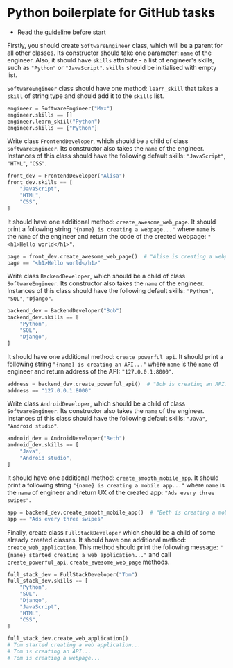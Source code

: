 # Python boilerplate for GitHub tasks

- Read [the guideline](https://github.com/mate-academy/py-task-guideline/blob/main/README.md) before start

Firstly, you should create `SoftwareEngineer` class, 
which will be a parent for all other classes. 
Its constructor should take one parameter: `name` of the 
engineer. Also, it should have `skills` attribute - 
a list of engineer's skills, such as `"Python"` or `"JavaScript"`.
`skills` should be initialised with empty list.

`SoftwareEngineer` class should have one method: `learn_skill` that 
takes a `skill` of string type and should add it to the `skills` list.

```python
engineer = SoftwareEngineer("Max")
engineer.skills == [] 
engineer.learn_skiil("Python")
engineer.skills == ["Python"] 
```

Write class `FrontendDeveloper`, 
which should be a child of class `SoftwareEngineer`. 
Its constructor also takes the `name` of the engineer. 
Instances of this class should have the following default skills:
`"JavaScript"`, `"HTML"`, `"CSS"`.

```python
front_dev = FrontendDeveloper("Alisa")
front_dev.skills == [
    "JavaScript",
    "HTML",
    "CSS",
]
```

It should have one additional method: `create_awesome_web_page`.
It should print a following string `"{name} is creating a webpage..."`
where `name` is the `name` of the engineer 
and return the code of the created webpage: `"<h1>Hello world</h1>"`.

```python
page = front_dev.create_awesome_web_page()  # "Alise is creating a webpage..."
page == "<h1>Hello world</h1>"
```

Write class `BackendDeveloper`, 
which should be a child of class `SoftwareEngineer`. 
Its constructor also takes the `name` of the engineer. 
Instances of this class should have the following default skills:
`"Python"`, `"SQL"`, `"Django"`.

```python
backend_dev = BackendDeveloper("Bob")
backend_dev.skills == [
    "Python",
    "SQL",
    "Django",
]
```

It should have one additional method: `create_powerful_api`.
It should print a following string `"{name} is creating an API..."`
where `name` is the `name` of engineer and return address of the API: `"127.0.0.1:8000"`.

```python
address = backend_dev.create_powerful_api()  # "Bob is creating an API..."
address == "127.0.0.1:8000"
```

Write class `AndroidDeveloper`, 
which should be a child of class `SoftwareEngineer`. 
Its constructor also takes the `name` of the engineer. 
Instances of this class should have the following default skills:
`"Java"`, `"Android studio"`.

```python
android_dev = AndroidDeveloper("Beth")
android_dev.skills == [
    "Java", 
    "Android studio",
]
```

It should have one additional method: `create_smooth_mobile_app`.
It should print a following string `"{name} is creating a mobile app..."`
where `name` is the `name` of engineer and return UX of the created app: `"Ads every three swipes"`.

```python
app = backend_dev.create_smooth_mobile_app()  # "Beth is creating a mobile app..."
app == "Ads every three swipes"
```

Finally, create class `FullStackDeveloper` which should be a child of some already created classes.
It should have one additional method: `create_web_application`.
This method should print the following message: `"{name} started creating a web application..."`
and call `create_powerful_api`, `create_awesome_web_page` methods.

```python
full_stack_dev = FullStackDeveloper("Tom")
full_stack_dev.skills == [
    "Python",
    "SQL",
    "Django",
    "JavaScript",
    "HTML",
    "CSS",
]

full_stack_dev.create_web_application()
# Tom started creating a web application...
# Tom is creating an API...
# Tom is creating a webpage...
```